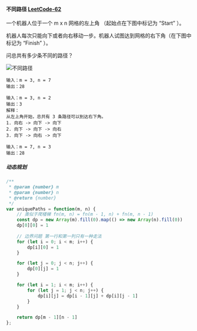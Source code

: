 #### 不同路径 [LeetCode-62](https://leetcode.cn/problems/unique-paths/)

一个机器人位于一个 m x n 网格的左上角 （起始点在下图中标记为 “Start” ）。

机器人每次只能向下或者向右移动一步。机器人试图达到网格的右下角（在下图中标记为 “Finish” ）。

问总共有多少条不同的路径？

![不同路径](https://assets.leetcode.com/uploads/2018/10/22/robot_maze.png)

```
输入：m = 3, n = 7
输出：28
```

```
输入：m = 3, n = 2
输出：3
解释：
从左上角开始，总共有 3 条路径可以到达右下角。
1. 向右 -> 向下 -> 向下
2. 向下 -> 向下 -> 向右
3. 向下 -> 向右 -> 向下
```

```
输入：m = 7, n = 3
输出：28
```
##### 动态规划
```js
/**
 * @param {number} m
 * @param {number} n
 * @return {number}
 */
var uniquePaths = function(m, n) {
    // 类似于爬楼梯 fn(m, n) = fn(m - 1, n) + fn(m, n - 1)
    const dp = new Array(m).fill(0).map(() => new Array(n).fill(0))
    dp[0][0] = 1
    
    // 边界问题 第一行和第一列只有一种走法
    for (let i = 0; i < m; i++) {
        dp[i][0] = 1
    }

    for (let j = 0; j < n; j++) {
        dp[0][j] = 1
    }

    for (let i = 1; i < m; i++) {
        for (let j = 1; j < n; j++) {
            dp[i][j] = dp[i - 1][j] + dp[i][j - 1]
        }
    }

    return dp[m - 1][n - 1]
};
```